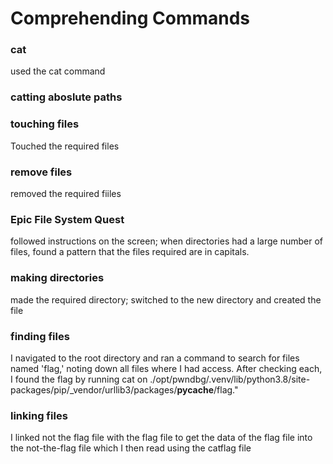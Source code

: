 # Comprehending Commands
### cat
used the cat command

### catting aboslute paths

### touching files
Touched the required files
### remove files
removed the required fiiles

### Epic File System Quest
followed instructions on the screen; when directories had a large number of files, found a pattern that the files required are in capitals.

### making directories
made the required directory; switched to the new directory and created the file

### finding files
I navigated to the root directory and ran a command to search for files named 'flag,' noting down all files where I had access. After checking each, I found the flag by running cat on ./opt/pwndbg/.venv/lib/python3.8/site-packages/pip/_vendor/urllib3/packages/__pycache__/flag."

### linking files
I linked not the flag file with the flag file to get the data of the flag file into the not-the-flag file which I then read using the catflag file
